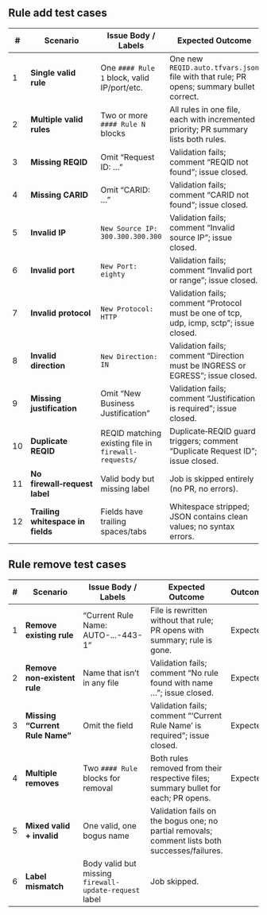 ## Rule add test cases

| #  | Scenario                          | Issue Body / Labels                                  | Expected Outcome                                                                        |  Outcome    |
| -- | --------------------------------- | ---------------------------------------------------- | --------------------------------------------------------------------------------------- |-------------|
| 1  | **Single valid rule**             | One `#### Rule 1` block, valid IP/port/etc.          | One new `REQID.auto.tfvars.json` file with that rule; PR opens; summary bullet correct. |     expected        |
| 2  | **Multiple valid rules**          | Two or more `#### Rule N` blocks                     | All rules in one file, each with incremented priority; PR summary lists both rules.     |     expected        |
| 3  | **Missing REQID**                 | Omit “Request ID: …”                                 | Validation fails; comment “REQID not found”; issue closed.                              |     expected        |
| 4  | **Missing CARID**                 | Omit “CARID: …”                                      | Validation fails; comment “CARID not found”; issue closed.                              |     expected        |
| 5  | **Invalid IP**                    | `New Source IP: 300.300.300.300`                     | Validation fails; comment “Invalid source IP”; issue closed.                            |     expected        |
| 6  | **Invalid port**                  | `New Port: eighty`                                   | Validation fails; comment “Invalid port or range”; issue closed.                        |     expected        |
| 7  | **Invalid protocol**              | `New Protocol: HTTP`                                 | Validation fails; comment “Protocol must be one of tcp, udp, icmp, sctp”; issue closed. |     expected        |
| 8  | **Invalid direction**             | `New Direction: IN`                                  | Validation fails; comment “Direction must be INGRESS or EGRESS”; issue closed.          |     expected        |
| 9  | **Missing justification**         | Omit “New Business Justification”                    | Validation fails; comment “Justification is required”; issue closed.                    |     expected        |
| 10 | **Duplicate REQID**               | REQID matching existing file in `firewall-requests/` | Duplicate‑REQID guard triggers; comment “Duplicate Request ID”; issue closed.           |     expected        |
| 11 | **No firewall‑request label**     | Valid body but missing label                         | Job is skipped entirely (no PR, no errors).                                             |     expected        |
| 12 | **Trailing whitespace in fields** | Fields have trailing spaces/tabs                     | Whitespace stripped; JSON contains clean values; no syntax errors.                      |     expected        |

## Rule remove test cases

| # | Scenario                        | Issue Body / Labels                                    | Expected Outcome                                                                               |    Outcome     |
| - | ------------------------------- | ------------------------------------------------------ | ---------------------------------------------------------------------------------------------- |---------|
| 1 | **Remove existing rule**        | “Current Rule Name: AUTO-...-443-1”                    | File is rewritten without that rule; PR opens with summary; rule is gone.                      |    Expected     |
| 2 | **Remove non‑existent rule**    | Name that isn’t in any file                            | Validation fails; comment “No rule found with name …”; issue closed.                           |    Expected     |
| 3 | **Missing “Current Rule Name”** | Omit the field                                         | Validation fails; comment “‘Current Rule Name’ is required”; issue closed.                     |    Expected     |
| 4 | **Multiple removes**            | Two `#### Rule` blocks for removal                     | Both rules removed from their respective files; summary bullet for each; PR opens.             |    Expected     |
| 5 | **Mixed valid + invalid**       | One valid, one bogus name                              | Validation fails on the bogus one; no partial removals; comment lists both successes/failures. |         |
| 6 | **Label mismatch**              | Body valid but missing `firewall-update-request` label | Job skipped.                                                                                   |         |
